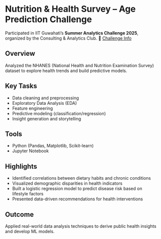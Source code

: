# Nutrition & Health Survey – Age Prediction Challenge

Participated in IIT Guwahati’s **Summer Analytics Challenge 2025**, organized by the Consulting & Analytics Club.
🔗 [Challenge Info](https://aiplanet.com/challenges/358/nutrition-health-survey-age-prediction-summer-analytics-2025-iit-guwahati-07302b63/data)

## Overview
Analyzed the NHANES (National Health and Nutrition Examination Survey) dataset to explore health trends and build predictive models.

## Key Tasks
- Data cleaning and preprocessing  
- Exploratory Data Analysis (EDA)  
- Feature engineering  
- Predictive modeling (classification/regression)  
- Insight generation and storytelling

## Tools
- Python (Pandas, Matplotlib, Scikit-learn)  
- Jupyter Notebook

## Highlights
- Identified correlations between dietary habits and chronic conditions
- Visualized demographic disparities in health indicators
- Built a logistic regression model to predict disease risk based on lifestyle factors
- Presented data-driven recommendations for health interventions

## Outcome
Applied real-world data analysis techniques to derive public health insights and develop ML models.
